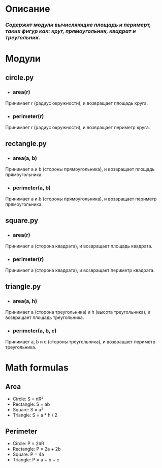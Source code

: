 # Описание
### *Содержит модули вычисляющие площадь и перимерт, таких фигур как: круг, прямоугольник, квадрат и треугольник.*

# Модули
## circle.py
- ### area(r)
Принимает r (радиус окружности), и возвращает площадь круга.
- ### perimeter(r)
Принимает r (радиус окружности), и возвращает периметр круга.
## rectangle.py
- ### area(a, b)
Принимает a и b (стороны прямоугольника), и возвращает площадь прямоугольника.
- ### perimeter(a, b)
Принимает a и b (стороны прямоугольника), и возвращает периметр прямоугольника.
## square.py
- ### area(r)
Принимает a (сторона квадрата), и возвращает площадь квадрата.
- ### perimeter(r)
Принимает a (сторона квадрата), и возвращает периметр квадрата.
## triangle.py
- ### area(a, h)
Принимает a (сторона треугольника) и h (высота треугольника), и возвращает площадь треугольника.
- ### perimeter(a, b, c)
Принимает a, b и c (стороны треугольника), и возвращает периметр треугольника.

# Math formulas
## Area
- Circle: S = πR²
- Rectangle: S = ab
- Square: S = a²
- Triangle: S = a * h / 2

## Perimeter
- Circle: P = 2πR
- Rectangle: P = 2a + 2b
- Square: P = 4a
- Triangle: P = a + b + c
